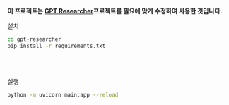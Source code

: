 **이 프로젝트는 [GPT Researcher](https://github.com/assafelovic/gpt-researcher)프로젝트를 필요에 맞게 수정하여 사용한 것입니다.**


설치
```bash
cd gpt-researcher
pip install -r requirements.txt
```

<br/><br/>

실행
```bash
python -m uvicorn main:app --reload
```
